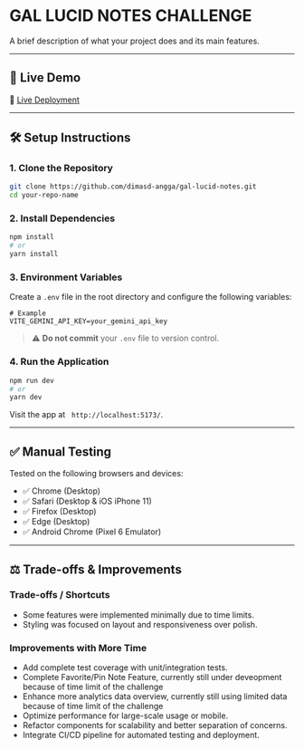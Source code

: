 # GAL LUCID NOTES CHALLENGE

A brief description of what your project does and its main features.

---

## 🚀 Live Demo

🔗 [Live Deployment]([https://your-deployment-url.com](https://gal-lucid-notes.vercel.app/))

---

## 🛠️ Setup Instructions

### 1. Clone the Repository

```bash
git clone https://github.com/dimasd-angga/gal-lucid-notes.git
cd your-repo-name
```

### 2. Install Dependencies

```bash
npm install
# or
yarn install
```

### 3. Environment Variables

Create a `.env` file in the root directory and configure the following variables:

```env
# Example
VITE_GEMINI_API_KEY=your_gemini_api_key
```

> ⚠️ **Do not commit** your `.env` file to version control.

### 4. Run the Application

```bash
npm run dev
# or
yarn dev
```

Visit the app at ` http://localhost:5173/`.

---

## ✅ Manual Testing

Tested on the following browsers and devices:

- ✅ Chrome (Desktop)
- ✅ Safari (Desktop & iOS iPhone 11)
- ✅ Firefox (Desktop)
- ✅ Edge (Desktop)
- ✅ Android Chrome (Pixel 6 Emulator)

---

## ⚖️ Trade-offs & Improvements

### Trade-offs / Shortcuts

- Some features were implemented minimally due to time limits.
- Styling was focused on layout and responsiveness over polish.

### Improvements with More Time

- Add complete test coverage with unit/integration tests.
- Complete Favorite/Pin Note Feature, currently still under deveopment because of time limit of the challenge
- Enhance more analytics data overview, currently still using limited data because of time limit of the challenge
- Optimize performance for large-scale usage or mobile.
- Refactor components for scalability and better separation of concerns.
- Integrate CI/CD pipeline for automated testing and deployment.
